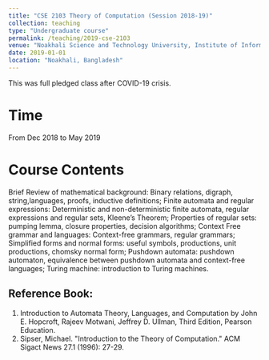 ```yaml
---
title: "CSE 2103 Theory of Computation (Session 2018-19)"
collection: teaching
type: "Undergraduate course"
permalink: /teaching/2019-cse-2103
venue: "Noakhali Science and Technology University, Institute of Information Technology"
date: 2019-01-01
location: "Noakhali, Bangladesh"
---
```


This was full pledged class after COVID-19 crisis.

Time
======
From Dec 2018 to May 2019

Course Contents
======
<p>Brief Review of mathematical background: Binary relations, digraph,
string,languages, proofs, inductive definitions; Finite automata and regular expressions:
Deterministic and non-deterministic finite automata, regular expressions and regular sets,
Kleene’s Theorem; Properties
of regular sets: pumping lemma, closure properties, decision algorithms; Context Free grammar
and
languages: Context-free grammars, regular grammars; Simplified forms and normal forms:
useful symbols, productions, unit productions, chomsky normal form; Pushdown automata:
pushdown automaton, equivalence between pushdown automata and context-free languages;
Turing machine: introduction to Turing machines.
</p>

Reference Book:
---------
1. Introduction to Automata Theory, Languages, and Computation by John E. Hopcroft,
Rajeev Motwani, Jeffrey D. Ullman, Third Edition, Pearson Education. <br/>
2. Sipser, Michael. "Introduction to the Theory of Computation." ACM Sigact News 27.1 (1996): 27-29.
